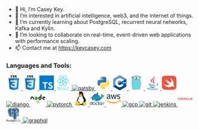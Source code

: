 - 👋 Hi, I’m Casey Key.
- 👀 I’m interested in artificial intelligence, web3, and the internet of things.
- 🌱 I’m currently learning about PostgreSQL, recurrent neural networks, Kafka and Kylin.
- 🙏 I’m looking to collaborate on real-time, event-driven web applications with performance scaling.
- 📫 Contact me at https://keycasey.com
<h3 align="left">Languages and Tools:</h3>
<p align="left"> 
    <a href="https://www.w3schools.com/css/" target="_blank"
        rel="noreferrer"> 
        <img
            src="https://raw.githubusercontent.com/devicons/devicon/master/icons/css3/css3-original-wordmark.svg"
            alt="css3" width="40" height="40" /> 
    </a> 
    <a href="https://www.w3schools.com/css/" target="_blank"
        rel="noreferrer"> 
        <img
            src="https://raw.githubusercontent.com/devicons/devicon/master/icons/css3/css3-original-wordmark.svg"
            alt="css3" width="40" height="40" /> 
    </a>
    <a href="https://www.typescriptlang.org/" target="_blank" rel="noreferrer">
        <img src="https://raw.githubusercontent.com/devicons/devicon/master/icons/typescript/typescript-original.svg"
            alt="typescript" width="40" height="40" /> 
    </a>
    <a href="https://reactjs.org/" target="_blank" rel="noreferrer"> 
        <img
            src="https://raw.githubusercontent.com/devicons/devicon/master/icons/react/react-original-wordmark.svg"
            alt="react" width="40" height="40" /> 
    </a> 
    <a href="https://www.gatsbyjs.com/" target="_blank"
        rel="noreferrer"> 
        <img src="https://www.vectorlogo.zone/logos/gatsbyjs/gatsbyjs-icon.svg" alt="gatsby"
            width="40" height="40" /> 
    </a>
    <a href="https://www.python.org" target="_blank"
        rel="noreferrer"> 
        <img
            src="https://raw.githubusercontent.com/devicons/devicon/master/icons/python/python-original.svg"
            alt="python" width="40" height="40" /> 
    </a> 
    <a href="https://www.w3schools.com/cpp/" target="_blank"
        rel="noreferrer"> 
        <img
            src="https://raw.githubusercontent.com/devicons/devicon/master/icons/cplusplus/cplusplus-original.svg"
            alt="cplusplus" width="40" height="40" /> 
    </a> 
    <a
        href="https://golang.org" target="_blank" rel="noreferrer"> 
        <img
            src="https://raw.githubusercontent.com/devicons/devicon/master/icons/go/go-original.svg" alt="go" width="40"
            height="40" /> 
    </a> 
    <a href="https://www.java.com" target="_blank" rel="noreferrer">
        <img src="https://raw.githubusercontent.com/devicons/devicon/master/icons/java/java-original.svg" alt="java"
            width="40" height="40" /> 
    </a> 
    <a href="https://developer.apple.com/swift/" target="_blank"
        rel="noreferrer"> 
        <img
            src="https://raw.githubusercontent.com/devicons/devicon/master/icons/swift/swift-original.svg" alt="swift"
            width="40" height="40" /> 
    </a> 
    <a href="https://www.djangoproject.com/" target="_blank"
        rel="noreferrer"> 
        <img src="https://cdn.worldvectorlogo.com/logos/django.svg" alt="django" width="40"
            height="40" /> 
    </a> 
    <a href="https://nodejs.org" target="_blank" rel="noreferrer"> 
        <img
            src="https://raw.githubusercontent.com/devicons/devicon/master/icons/nodejs/nodejs-original-wordmark.svg"
            alt="nodejs" width="40" height="40" /> 
    </a> 
    <a href="https://pytorch.org/" target="_blank" rel="noreferrer">
        <img src="https://www.vectorlogo.zone/logos/pytorch/pytorch-icon.svg" alt="pytorch" width="40" height="40" />
    </a> 
    <a href="https://www.linux.org/" target="_blank" rel="noreferrer"> 
        <img
            src="https://raw.githubusercontent.com/devicons/devicon/master/icons/linux/linux-original.svg" alt="linux"
            width="40" height="40" /> 
    </a> 
    <a href="https://www.docker.com/" target="_blank" rel="noreferrer"> 
        <img
            src="https://raw.githubusercontent.com/devicons/devicon/master/icons/docker/docker-original-wordmark.svg"
            alt="docker" width="40" height="40" /> 
    </a> 
    <a href="https://aws.amazon.com" target="_blank" rel="noreferrer"> 
        <img
            src="https://raw.githubusercontent.com/devicons/devicon/master/icons/amazonwebservices/amazonwebservices-original-wordmark.svg"
            alt="aws" width="40" height="40" /> 
    </a> 
    <a href="https://cloud.google.com" target="_blank" rel="noreferrer">
        <img
            src="https://www.vectorlogo.zone/logos/google_cloud/google_cloud-icon.svg" alt="gcp" width="40"
            height="40" /> 
    </a> 
    <a href="https://git-scm.com/" target="_blank" rel="noreferrer"> 
        <img
            src="https://www.vectorlogo.zone/logos/git-scm/git-scm-icon.svg" alt="git" width="40" height="40" /> 
    </a> 
    <a href="https://www.jenkins.io" target="_blank" rel="noreferrer"> 
        <img
            src="https://www.vectorlogo.zone/logos/jenkins/jenkins-icon.svg" alt="jenkins" width="40" height="40" />
    </a> 
    <a href="https://www.oracle.com/" target="_blank"
        rel="noreferrer"> 
        <img
            src="https://raw.githubusercontent.com/devicons/devicon/master/icons/oracle/oracle-original.svg"
            alt="oracle" width="40" height="40" /> 
    </a> 
    <a href="https://www.postgresql.org" target="_blank"
        rel="noreferrer"> 
        <img
            src="https://raw.githubusercontent.com/devicons/devicon/master/icons/postgresql/postgresql-original-wordmark.svg"
            alt="postgresql" width="40" height="40" /> 
    </a> 
    <a href="https://graphql.org" target="_blank" rel="noreferrer"> 
        <img
            src="https://www.vectorlogo.zone/logos/graphql/graphql-icon.svg" alt="graphql" width="40" height="40" />
    </a> 
</p>

<!---
caseyjkey/caseyjkey is a ✨ special ✨ repository because its `README.md` (this file) appears on your GitHub profile.
You can click the Preview link to take a look at your changes.
--->
